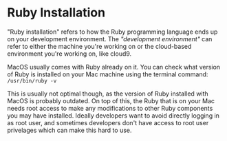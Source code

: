 # Ruby Installation

"Ruby installation" refers to how the Ruby programming language ends up on your development environment. 
The *"development environment"* can refer to either the machine you're working on or the cloud-based environment you're working on, like cloud9.

MacOS usually comes with Ruby already on it. 
You can check what version of Ruby is installed on your Mac machine using the terminal command: `/usr/bin/ruby -v`

This is usually not optimal though, as the version of Ruby installed with MacOS is probably outdated. On top of this, the Ruby that is on your Mac needs root access to make any modifications to other Ruby components you may have installed. Ideally developers want to avoid directly logging in as root user, and sometimes developers don't have access to root user privelages which can make this hard to use.

